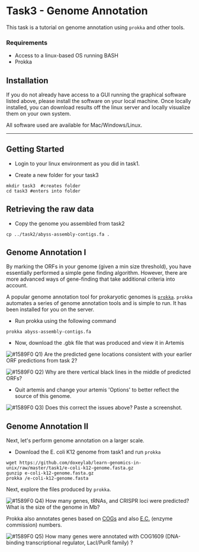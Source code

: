 # Task3 - Genome Annotation

This task is a tutorial on genome annotation using `prokka` and other tools.

### Requirements

* Access to a linux-based OS running BASH
* Prokka

## Installation

If you do not already have access to a GUI running the graphical software listed above, please install the software on your local machine. Once locally installed, you can download results off the linux server and locally visualize them on your own system.

All software used are available for Mac/Windows/Linux.

---

## Getting Started

* Login to your linux environment as you did in task1.

* Create a new folder for your task3

```
mkdir task3  #creates folder
cd task3 #enters into folder
```

## Retrieving the raw data

* Copy the genome you assembled from task2

```
cp ../task2/abyss-assembly-contigs.fa . 
```

## Genome Annotation I

By marking the ORFs in your genome (given a min size threshold), you have essentially performed a simple gene finding algorithm. However, there are more advanced ways of gene-finding that take additional criteria into account.

A popular genome annotation tool for prokaryotic genomes is [`prokka`](https://github.com/tseemann/prokka).
`prokka` automates a series of genome annotation tools and is simple to run. It has been installed for you on the server.

* Run prokka using the following command

```
prokka abyss-assembly-contigs.fa
```

* Now, download the .gbk file that was produced and view it in Artemis

![#1589F0](https://placehold.it/15/1589F0/000000?text=+) Q1) Are the predicted gene locations consistent with your earlier ORF predictions from task 2? 

![#1589F0](https://placehold.it/15/1589F0/000000?text=+) Q2) Why are there vertical black lines in the middle of predicted ORFs?

* Quit artemis and change your artemis 'Options' to better reflect the source of this genome. 

![#1589F0](https://placehold.it/15/1589F0/000000?text=+) Q3) Does this correct the issues above? Paste a screenshot.

## Genome Annotation II

Next, let's perform genome annotation on a larger scale.

* Download the E. coli K12 genome from task1 and run `prokka`

```
wget https://github.com/doxeylab/learn-genomics-in-unix/raw/master/task1/e-coli-k12-genome.fasta.gz
gunzip e-coli-k12-genome.fasta.gz
prokka /e-coli-k12-genome.fasta
```

Next, explore the files produced by `prokka`.

![#1589F0](https://placehold.it/15/1589F0/000000?text=+) Q4) How many genes, tRNAs, and CRISPR loci were predicted? What is the size of the genome in Mb?

Prokka also annotates genes based on [COGs](https://www.ncbi.nlm.nih.gov/COG/) and also [E.C.](https://enzyme.expasy.org/) (enzyme commission) numbers.

![#1589F0](https://placehold.it/15/1589F0/000000?text=+) Q5) How many genes were annotated with COG1609 (DNA-binding transcriptional regulator, LacI/PurR family) ?






